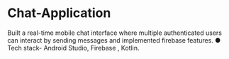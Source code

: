# Chat-Application
Built a real-time mobile chat interface where multiple authenticated users can interact by sending messages and implemented firebase features. ● Tech stack- Android Studio, Firebase , Kotlin.
